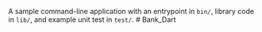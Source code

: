 A sample command-line application with an entrypoint in `bin/`, library code
in `lib/`, and example unit test in `test/`.
#   B a n k _ D a r t  
 